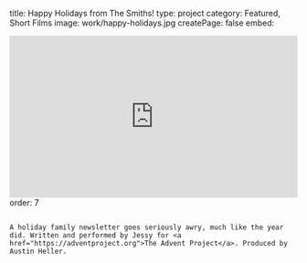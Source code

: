 title: Happy Holidays from The Smiths!
type: project
category: Featured, Short Films
image: work/happy-holidays.jpg
createPage: false
embed: <div style="padding:56.25% 0 0 0;position:relative;"><iframe src="https://player.vimeo.com/video/381139046?h=b4e08bd6fe&amp;badge=0&amp;autopause=0&amp;player_id=0&amp;app_id=58479" frameborder="0" allow="autoplay; fullscreen; picture-in-picture" allowfullscreen style="position:absolute;top:0;left:0;width:100%;height:100%;" title="Happy Holidays from the Smiths!"></iframe></div><script src="https://player.vimeo.com/api/player.js"></script>
order: 7

~~~

A holiday family newsletter goes seriously awry, much like the year did. Written and performed by Jessy for <a href="https://adventproject.org">The Advent Project</a>. Produced by Austin Heller.